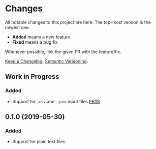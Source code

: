 # Changes

All notable changes to this project are here.
The top-most version is the newest one.

* **Added** means a new feature
* **Fixed** means a bug fix

Whenever possible, link the given PR with the feature/fix.

[Keep a Changelog](https://keepachangelog.com/en/1.0.0/), [Semantic Versioning](https://semver.org/spec/v2.0.0.html).


## Work in Progress

### Added

* Support for `.csv` and `.json` input files [PR#8](https://github.com/ejulio/spider-feeder/pull/8)

## 0.1.0 (2019-05-30)

### Added

* Support for plain text files
